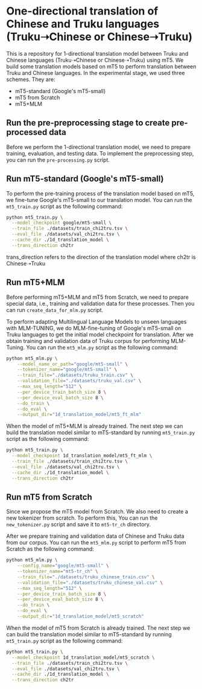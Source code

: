 # One-directional translation of Chinese and Truku languages (Truku➝Chinese or Chinese➝Truku)
This is a repository for 1-directional translation model between Truku and Chinese languages (Truku➝Chinese or Chinese➝Truku) using mT5. We build some translation models based on mT5 to perform translation between Truku and Chinese languages. In the experimental stage, we used three schemes. They are:
* mT5-standard (Google's mT5-small)
* mT5 from Scratch
* mT5+MLM

## Run the pre-preprocessing stage to create pre-processed data
Before we perform the 1-directional translation model, we need to prepare training, evaluation, and testing data. To implement the preprocessing step, you can run the `pre-processing.py` script.

## Run mT5-standard (Google's mT5-small)
To perform the pre-training process of the translation model based on mT5, we fine-tune Google's mT5-small to our translation model. You can run the `mt5_train.py` script as the following command:
```bash
python mt5_train.py \
  --model_checkpoint google/mt5-small \
  --train_file ./datasets/train_chi2tru.tsv \
  --eval_file ./datasets/val_chi2tru.tsv \
  --cache_dir ./1d_translation_model \
  --trans_direction ch2tr
```
trans_direction refers to the direction of the translation model where ch2tr is Chinese➝Truku
## Run mT5+MLM
Before performing mT5+MLM and mT5 from Scratch, we need to prepare special data, i.e., training and validation data for these processes. Then you can run `create_data_for_mlm.py` script.

To perform adapting Multilingual Language Models to unseen languages with MLM-TUNING, we do MLM-fine-tuning of Google's mT5-small on Truku languages to get the initial model checkpoint for translation.
After we obtain training and validation data of Truku corpus for performing MLM-Tuning. You can run the `mt5_mlm.py` script as the following command:
```bash
python mt5_mlm.py \
    --model_name_or_path="google/mt5-small" \
    --tokenizer_name="google/mt5-small" \
    --train_file="./datasets/truku_train.csv" \
    --validation_file="./datasets/truku_val.csv" \
    --max_seq_length="512" \
    --per_device_train_batch_size 8 \
    --per_device_eval_batch_size 8 \
    --do_train \
    --do_eval \
    --output_dir="1d_translation_model/mt5_ft_mlm"
```
When the model of mT5+MLM is already trained. The next step we can build the translation model similar to mT5-standard by running `mt5_train.py` script as the following command:
```bash
python mt5_train.py \
  --model_checkpoint 1d_translation_model/mt5_ft_mlm \
  --train_file ./datasets/train_chi2tru.tsv \
  --eval_file ./datasets/val_chi2tru.tsv \
  --cache_dir ./1d_translation_model \
  --trans_direction ch2tr
```
## Run mT5 from Scratch
Since we propose the mT5 model from Scratch. We also need to create a new tokenizer from scratch. To perform this,  You can run the `new_tokenizer.py` script and save it to `mt5-tr_ch` directory.

After we prepare training and validation data of Chinese and Truku data from our corpus. You can run the `mt5_mlm.py` script to perform mT5 from Scratch as the following command:
```bash
python mt5_mlm.py \
    --config_name="google/mt5-small" \
    --tokenizer_name="mt5-tr_ch" \
    --train_file="./datasets/truku_chinese_train.csv" \
    --validation_file="./datasets/truku_chinese_val.csv" \
    --max_seq_length="512" \
    --per_device_train_batch_size 8 \
    --per_device_eval_batch_size 8 \
    --do_train \
    --do_eval \
    --output_dir="1d_translation_model/mt5_scratch"
```
When the model of mT5 from Scratch is already trained. The next step we can build the translation model similar to mT5-standard by running `mt5_train.py` script as the following command:
```bash
python mt5_train.py \
  --model_checkpoint 1d_translation_model/mt5_scratch \
  --train_file ./datasets/train_chi2tru.tsv \
  --eval_file ./datasets/val_chi2tru.tsv \
  --cache_dir ./1d_translation_model \
  --trans_direction ch2tr
```
